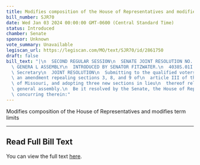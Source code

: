 ```yaml
---
title: Modifies composition of the House of Representatives and modifies term limits
bill_number: SJR70
date: Wed Jan 03 2024 00:00:00 GMT-0600 (Central Standard Time)
status: Introduced
chamber: Senate
sponsor: Unknown
vote_summary: Unavailable
legiscan_url: https://legiscan.com/MO/text/SJR70/id/2861750
draft: false
bill_text: "|\n  SECOND REGULAR SESSION\n  SENATE JOINT RESOLUTION NO. 70\n  102ND\
  \ GENERA L ASSEMBLY\n  INTRODUCED BY SENATOR FITZWATER.\n  4038S.01I KRISTINA MARTIN,\
  \ Secretary\n  JOINT RESOLUTION\n  Submitting to the qualified voters of Missouri,\
  \ an amendment repealing sections 3, 8, and 9 of\n  article III of the Constitution\
  \ of Missouri, and adopting three new sections in lieu\n  thereof relating to the\
  \ general assembly.\n  Be it resolved by the Senate, the House of Representatives\
  \ concurring therein:"
---
```

Modifies composition of the House of Representatives and modifies term limits

---

## Read Full Bill Text

You can view the full text [here](https://legiscan.com/MO/text/SJR70/id/2861750).
